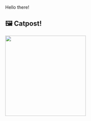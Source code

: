 Hello there!



## 🖼️ Catpost!

<sub>
    <img src="https://cdn2.thecatapi.com/images/MTU2NzM4Mg.gif" height="256">
</sub>


